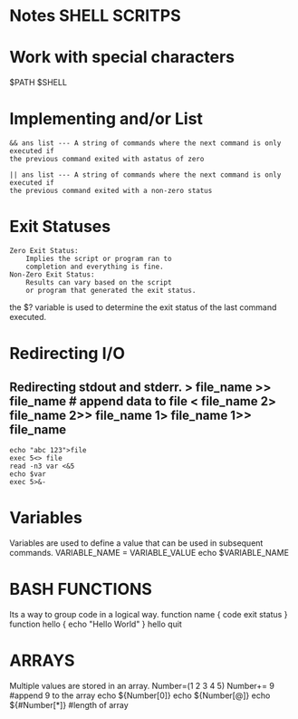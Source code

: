 # Notes SHELL SCRITPS

# Work with special characters 
  $PATH
  $SHELL

# Implementing and/or List 

    && ans list --- A string of commands where the next command is only executed if
    the previous command exited with astatus of zero

    || ans list --- A string of commands where the next command is only executed if
    the previous command exited with a non-zero status

# Exit Statuses 
    Zero Exit Status:
        Implies the script or program ran to
        completion and everything is fine.
    Non-Zero Exit Status:
        Results can vary based on the script
        or program that generated the exit status.
        
 the $? variable is used to determine the exit status of the last command executed.

 # Redirecting I/O
 Redirecting stdout and stderr. 
    > file_name
    >> file_name  # append data to file
    < file_name
    2> file_name
    2>> file_name
    1> file_name
    1>> file_name
 --------------------------------------------------------------------------------
    echo "abc 123">file
    exec 5<> file
    read -n3 var <&5
    echo $var
    exec 5>&-

# Variables 
Variables are used to define a value that can be used in subsequent commands.
    VARIABLE_NAME = VARIABLE_VALUE
    echo $VARIABLE_NAME 

# BASH FUNCTIONS 
Its a way to group code in a logical way.
    function name {
        code
     exit status
    }
    function hello {
        echo "Hello World"
    }
    hello
    quit 

# ARRAYS 
Multiple values are stored in an array.
Number=(1 2 3 4 5)
Number+= 9 #append 9 to the array
echo ${Number[0]}
echo ${Number[@]}
echo ${#Number[*]} #length of array
